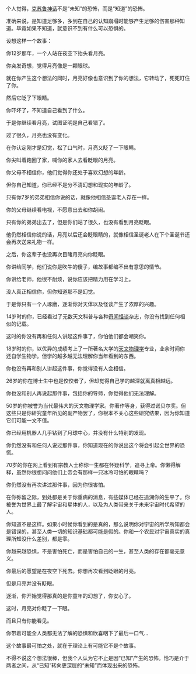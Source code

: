 个人觉得，[克苏鲁神话](https://www.zhihu.com/search?q=克苏鲁神话&search_source=Entity&hybrid_search_source=Entity&hybrid_search_extra={"sourceType"%3A"answer"%2C"sourceId"%3A2054339236})不是“未知”的恐怖，而是“知道”的恐怖。

准确来说，是知道足够多，多到在自己的认知崩塌时能够产生足够的伤害那种知道。毕竟如果不知道，就意识不到有什么可以恐惧的。





设想这样一个故事：



你12岁那年，一个人站在夜空下抬头看月亮。

你突发奇想，觉得月亮像是一颗眼球。

就在你产生这个想法的同时，月亮好像也意识到了你的想法，它转动了，死死盯住了你。

然后它眨了下眼睛。

你吓坏了，不知道自己看到了什么。

于是你继续看月亮，试图证明是自己看错了。

过了很久，月亮也没有变化。

在你认定刚才是幻觉，松了口气时，月亮又眨了一下眼睛。



你尖叫着跑回了家，喊你的家人去看眨眼的月亮。

你父母不相信你，他们觉得你还处于喜欢幻想的年龄。

但你自己知道，你已经不是分不清幻想和现实的年龄了。

只有你7岁的弟弟相信你说的话，就像他相信圣诞老人存在一样。

你的父母继续看电视，不愿意出去和你胡闹。

只有你的弟弟出去了，但是你们站了很久，也没有看到月亮眨眼。

他仍然相信你说的话，月亮以后还会眨眼睛的，就像相信圣诞老人在下个圣诞节还会再次送来礼物一样。



之后，你这辈子也没再次目睹月亮向你眨眼。



你讲给同学，他们说你是吹牛的傻子，编故事都编不出有意思的情节。

你讲给老师，他很不耐烦，说你应该把精力用在学习上。

没人真正相信你，但你知道那不是幻觉。

于是你只有一个人琢磨，逐渐你对天体以及怪谈产生了浓厚的兴趣。



14岁时的你，已经看过了无数天文科普与各种[奇闻怪谈](https://www.zhihu.com/search?q=奇闻怪谈&search_source=Entity&hybrid_search_source=Entity&hybrid_search_extra={"sourceType"%3A"answer"%2C"sourceId"%3A2054339236})杂志，你没有找到任何相似的记载。

这时的你没有再和任何人讲起这件事了，你怕他们都会嘲笑你。



18岁时的你，以优异的成绩考上了一所著名大学的[天文物理学](https://www.zhihu.com/search?q=天文物理学&search_source=Entity&hybrid_search_source=Entity&hybrid_search_extra={"sourceType"%3A"answer"%2C"sourceId"%3A2054339236})专业，业余时间你还自学生物学。但学的越多越无法理解你当年看到的东西。

你也没有再和别人讲起这件事，你觉得没有人会相信。



26岁的你在博士生中也是佼佼者了，但却觉得自己学的越深就离真相越远。

你也没和别人再说起那件事，包括你的导师，你觉得他们无法理解。



50岁的你被誉为当代最伟大的天文物理学家。你著作等身，获得过诺贝尔奖。但这些只是你研究童年所见的副产物罢了，你根本不关心这些研究结果，因为你知道它们可能一文不值。

你已经用机器人几乎钻到了月球中心，并没有什么特别的发现。

你仍然没有和任何人说过那件事，你知道现在的你说出这个将会引起全世界的恐慌。



70岁的你在网上看到有宗教人士称你一生都在怀疑科学，追寻上帝。你懒得解释，虽然你很想问问他们上帝会有那样一只冰冷可怕的眼睛吗？

你仍然没有再次讲过那件事，因为你很害怕。



在你弥留之际，到处都是关于你重病的消息，有些媒体已经在追溯你的生平了。你被誉为世界上最了解宇宙和星体的人，以及为人类带来关于未来宇宙时代希望的人。

你知道不是这样。如果小时候你看到的是真的，那么说明你对宇宙的所学所知都会是错误的，甚至人类一切的知识基础都可能是假的。你和一个农民对宇宙真实的真理所知没什么差别，都是零。

你越来越恐惧，不是害怕死亡，而是害怕自己的一生，甚至人类的存在都毫无意义。

你最后的愿望是在夜空下死去。你想再次看到眨眼的月亮。

但是月亮并没有眨眼。

逐渐，你开始觉得那真的是你童年的幻想了，你安心了。

这时，月亮对你眨了一下眼。

而且只有你能看见。

你带着可能全人类都无法了解的恐惧和欣喜咽下了最后一口气…





这个故事最可怕之处，就在于理论上有可能它不是个故事。

不得不说这个想法很棒，但我个人认为它不止是因“已知”产生的恐怖。恰巧是介于两者之间，从“已知”转向更深层的“未知”而体现出来的恐怖。